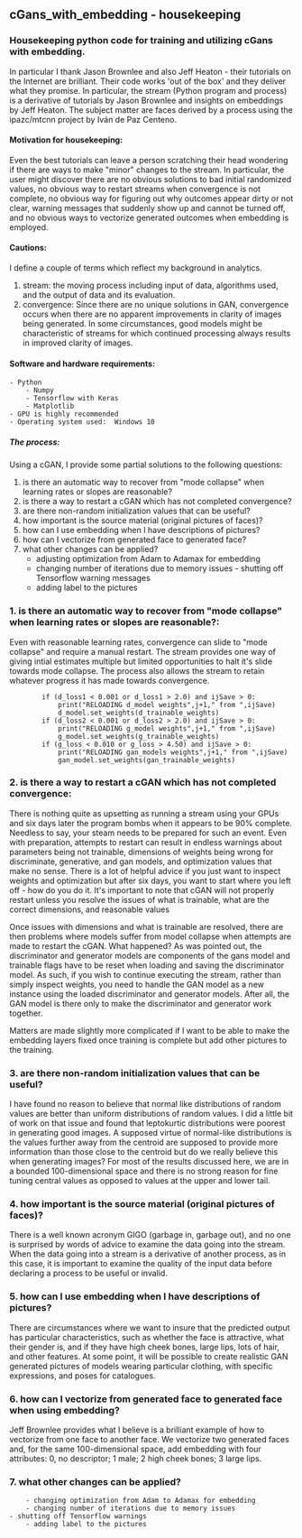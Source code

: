 ## cGans_with_embedding - housekeeping
### Housekeeping python code for training and utilizing cGans with embedding.  
In particular I thank Jason Brownlee and also Jeff Heaton - their tutorials on the Internet are brilliant.  Their code works 'out of the box' and they deliver what they promise.  In particular, the stream (Python program and process) is a derivative of tutorials by Jason Brownlee and insights on embeddings by Jeff Heaton.  The subject matter are faces derived by a process using the ipazc/mtcnn project by Iván de Paz Centeno. 

#### Motivation for housekeeping:

Even the best tutorials can leave a person scratching their head wondering if there are ways to make "minor" changes to the stream.  In particular, the user might discover there are no obvious solutions to bad initial randomized values, no obvious way to restart streams when convergence is not complete, no obvious way for figuring out why outcomes appear dirty or not clear, warning messages that suddenly show up and cannot be turned off, and no obvious ways to vectorize generated outcomes when embedding is employed.   

#### Cautions:

I define a couple of terms which reflect my background in analytics.  
  1.  stream:  the moving process including input of data, algorithms used, and the output of data and its evaluation.
  2.  convergence:  Since there are no unique solutions in GAN, convergence occurs when there are no apparent improvements in clarity of images being generated.  In some circumstances, good models might be characteristic of streams for which continued processing always results in improved clarity of images.  
  
#### Software and hardware requirements:
    - Python
        - Numpy
        - Tensorflow with Keras
        - Matplotlib
    - GPU is highly recommended
    - Operating system used:  Windows 10

##### The process:

 Using a cGAN, I provide some partial solutions to the following questions:

  1.  is there an automatic way to recover from "mode collapse" when learning rates or slopes are reasonable?
  2.  is there a way to restart a cGAN which has not completed convergence?
  3.  are there non-random initialization values that can be useful?
  4.  how important is the source material (original pictures of faces)?
  5.  how can I use embedding when I have descriptions of pictures?
  6.  how can I vectorize from generated face to generated face?
  7.  what other changes can be applied?
        - adjusting optimization from Adam to Adamax for embedding
        - changing number of iterations due to memory issues
	- shutting off Tensorflow warning messages
        - adding label to the pictures

### 1.  is there an automatic way to recover from "mode collapse" when learning rates or slopes are reasonable?:
Even with reasonable learning rates, convergence can slide to "mode collapse" and require a manual restart.  The stream provides one way of giving intial estimates multiple but limited opportunities to halt it's slide towards mode collapse.  The process also allows the stream to retain whatever progress it has made towards convergence.  
```
		if (d_loss1 < 0.001 or d_loss1 > 2.0) and ijSave > 0:
			print("RELOADING d_model weights",j+1," from ",ijSave)
			d_model.set_weights(d_trainable_weights)
		if (d_loss2 < 0.001 or d_loss2 > 2.0) and ijSave > 0:
			print("RELOADING g_model weights",j+1," from ",ijSave)
			g_model.set_weights(g_trainable_weights)
		if (g_loss < 0.010 or g_loss > 4.50) and ijSave > 0:
			print("RELOADING gan_models weights",j+1," from ",ijSave)
			gan_model.set_weights(gan_trainable_weights)
```
 
### 2.  is there a way to restart a cGAN which has not completed convergence:
There is nothing quite as upsetting as running a stream using your GPUs and six days later the program bombs when it appears to be 90% complete.  Needless to say, your steam needs to be prepared for such an event.  Even with preparation, attempts to restart can result in endless warnings about parameters being not trainable, dimensions of weights being wrong for discriminate, generative, and gan models, and optimization values that make no sense.  There is a lot of helpful advice if you just want to inspect weights and optimization but after six days, you want to start where you left off - how do you do it.  It's important to note that cGAN will not properly restart unless you resolve the issues of what is trainable, what are the correct dimensions, and reasonable values  

Once issues with dimensions and what is trainable are resolved, there are then problems where models suffer from model collapse when attempts are made to restart the cGAN.  What happened?  As was pointed out, the discriminator and generator models are components of the gans model and trainable flags have to be reset when loading and saving the discriminator model.  As such, if you wish to continue executing the stream, rather than simply inspect weights, you need to handle the GAN model as a new instance using the loaded discriminator and generator models.  After all, the GAN model is there only to make the discriminator and generator work together.  

Matters are made slightly more complicated if I want to be able to make the embedding layers fixed once training is complete but add other pictures to the training.    

### 3.  are there non-random initialization values that can be useful?
I have found no reason to believe that normal like distributions of random values are better than uniform distributions of random values.  I did a little bit of work on that issue and found that leptokurtic distributions were poorest in generating good images.  A supposed virtue of normal-like distributions is the values further away from the centroid are supposed to provide more information than those close to the centroid but do we really believe this when generating images?  For most of the results discussed here, we are in a bounded 100-dimensional space and there is no strong reason for fine tuning central values as opposed to values at the upper and lower tail.   
 
### 4.  how important is the source material (original pictures of faces)?
There is a well known acronym GIGO (garbage in, garbage out), and no one is surprised by words of advice to examine the data going into the stream.  When the data going into a stream is a derivative of another process, as in this case, it is important to examine the quality of the input data before declaring a process to be useful or invalid.  
 
### 5.  how can I use embedding when I have descriptions of pictures?
There are circumstances where we want to insure that the predicted output has particular characteristics, such as whether the face is attractive, what their gender is, and if they have high cheek bones, large lips, lots of hair, and other features.  At some point, it will be possible to create realistic GAN generated pictures of models wearing particular clothing, with specific expressions, and poses for catalogues.   
 
### 6.  how can I vectorize from generated face to generated face when using embedding?
Jeff Brownlee provides what I believe is a brilliant example of how to vectorize from one face to another face.  We vectorize two generated faces and, for the same 100-dimensional space, add embedding with four attributes:  0, no descriptor; 1 male; 2 high cheek bones; 3 large lips.    
 
### 7.  what other changes can be applied?
        - changing optimization from Adam to Adamax for embedding
        - changing number of iterations due to memory issues
	- shutting off Tensorflow warnings
        - adding label to the pictures
  
